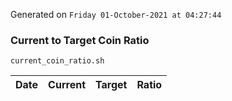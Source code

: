 Generated on `Friday 01-October-2021 at 04:27:44`

### Current to Target Coin Ratio
`current_coin_ratio.sh`

Date|Current|Target|Ratio
---|---|---|---

